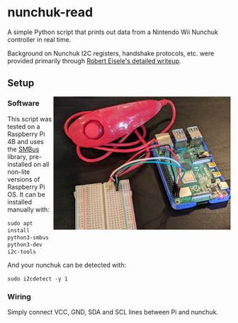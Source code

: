 # nunchuk-read
A simple Python script that prints out data from a Nintendo Wii Nunchuk controller in real time. 

Background on Nunchuk I2C registers, handshake protocols, etc. were provided primarily through [Robert Eisele's detailed writeup](https://www.xarg.org/2016/12/using-a-wii-nunchuk-with-arduino/).


## Setup
<img src="images/wiring.jpg" width=400 align=right>

### Software
This script was tested on a Raspberry Pi 4B and uses the [SMBus](http://wiki.erazor-zone.de/wiki:linux:python:smbus:doc) library, pre-installed on all non-lite versions of Raspberry Pi OS. It can be installed manually with:
```
sudo apt install python3-smbus python3-dev i2c-tools
```
And your nunchuk can be detected with:
```
sudo i2cdetect -y 1
```

### Wiring
Simply connect VCC, GND, SDA and SCL lines between Pi and nunchuk.
